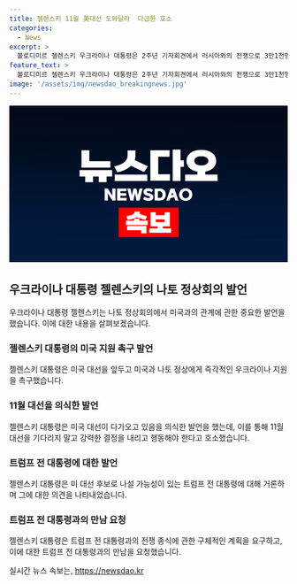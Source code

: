 ```yaml
---
title: 젤렌스키 11월 美대선 도와달라  다급한 호소
categories:
  - News
excerpt: >
  볼로디미르 젤렌스키 우크라이나 대통령은 2주년 기자회견에서 러시아와의 전쟁으로 3만1천명의 군인이 전사했다고 밝히고, 나토 정상들에게 미국 대선을 기다리지 말고 즉시 우크라이나 지원을 촉구했다. 그는 트럼프 전 대통령과의 만남을 통해 전쟁 종식 계획을 요구하며, 미국 대선 결과에 따라 우크라이나의 미래가 달린다고 강조했다. 또한, 푸틴도 11월을 기다리고 있으며, 구체적인 지원을 얻을지 혼자가 될지에 대한 결정을 알고 싶다고 밝혔다.
feature_text: >
  볼로디미르 젤렌스키 우크라이나 대통령은 2주년 기자회견에서 러시아와의 전쟁으로 3만1천명의 군인이 전사했다고 밝히고, 나토 정상들에게 미국 대선을 기다리지 말고 즉시 우크라이나 지원을 촉구했다. 그는 트럼프 전 대통령과의 만남을 통해 전쟁 종식 계획을 요구하며, 미국 대선 결과에 따라 우크라이나의 미래가 달린다고 강조했다. 또한, 푸틴도 11월을 기다리고 있으며, 구체적인 지원을 얻을지 혼자가 될지에 대한 결정을 알고 싶다고 밝혔다.
image: '/assets/img/newsdao_breakingnews.jpg'
---
```


<p><img src="/assets/img/newsdao_breakingnews.jpg" alt="pcversion 속보" /></p>

<h2 data-ke-size="size26">우크라이나 대통령 젤렌스키의 나토 정상회의 발언</h2>

<p data-ke-size="size16">우크라이나 대통령 젤렌스키는 나토 정상회의에서 미국과의 관계에 관한 중요한 발언을 했습니다. 이에 대한 내용을 살펴보겠습니다.</p>

<h3>젤렌스키 대통령의 미국 지원 촉구 발언</h3>

<p data-ke-size="size16">젤렌스키 대통령은 미국 대선을 앞두고 미국과 나토 정상에게 즉각적인 우크라이나 지원을 촉구했습니다.</p>

<h3>11월 대선을 의식한 발언</h3>

<p data-ke-size="size16">젤렌스키 대통령은 미국 대선이 다가오고 있음을 의식한 발언을 했는데, 이를 통해 11월 대선을 기다리지 말고 강력한 결정을 내리고 행동해야 한다고 호소했습니다.</p>

<h3>트럼프 전 대통령에 대한 발언</h3>

<p data-ke-size="size16">젤렌스키 대통령은 미 대선 후보로 나설 가능성이 있는 트럼프 전 대통령에 대해 거론하며 그에 대한 의견을 나타내었습니다.</p>

<h3>트럼프 전 대통령과의 만남 요청</h3>

<p data-ke-size="size16">젤렌스키 대통령은 트럼프 전 대통령과의 전쟁 종식에 관한 구체적인 계획을 요구하고, 이에 대한 트럼프 전 대통령과의 만남을 요청했습니다.</p>
실시간 뉴스 속보는, <a href="https://newsdao.kr" rel="dofollow">https://newsdao.kr</a>


